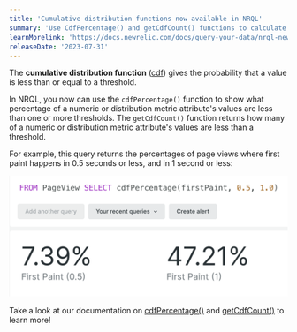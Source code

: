 ```yaml
---
title: 'Cumulative distribution functions now available in NRQL'
summary: 'Use CdfPercentage() and getCdfCount() functions to calculate metric attribute thresholds'
learnMorelink: 'https://docs.newrelic.com/docs/query-your-data/nrql-new-relic-query-language/get-started/nrql-syntax-clauses-functions/#func-getCdfCount'
releaseDate: '2023-07-31'
---
```


The **cumulative distribution function** ([cdf](https://en.wikipedia.org/wiki/Cumulative_distribution_function)) gives the probability that a value is less than or equal to a threshold.

In NRQL, you now can use the `cdfPercentage()` function to show what percentage of a numeric or distribution metric attribute's values are less than one or more thresholds. The `getCdfCount()` function returns how many of a numeric or distribution metric attribute's values are less than a threshold.

For example, this query returns the percentages of page views where first paint happens in 0.5 seconds or less, and in 1 second or less:

!["Screenshot showing cdf function usage"](./images/cdf.png "Screenshot showing cdf function usage")

Take a look at our documentation on [cdfPercentage()](https://docs.newrelic.com/docs/query-your-data/nrql-new-relic-query-language/get-started/nrql-syntax-clauses-functions/#func-cdfPercentage) and [getCdfCount()](https://docs.newrelic.com/docs/query-your-data/nrql-new-relic-query-language/get-started/nrql-syntax-clauses-functions/#func-getCdfCount) to learn more!

